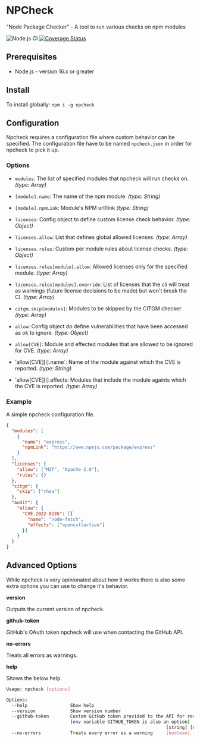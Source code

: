 # NPCheck

"Node Package Checker" - A tool to run various checks on npm modules

![Node.js CI](https://github.com/nodeshift/npcheck/workflows/Node.js%20CI/badge.svg)
[![Coverage Status](https://coveralls.io/repos/github/nodeshift/npcheck/badge.svg?branch=main)](https://coveralls.io/github/nodeshift/npcheck?branch=main)

## Prerequisites

- Node.js - version 16.x or greater

## Install

To install globally: `npm i -g npcheck`

## Configuration

Npcheck requires a configuration file where custom behavior can be specified. The configuration file have to be named `npcheck.json` in order for npcheck to pick it up.

### Options

- `modules`: The list of specified modules that npcheck will run checks on. _(type: Array)_

- `[module].name`: The name of the npm module. _(type: String)_

- `[module].npmLink`: Module's NPM url/link _(type: String)_

- `licenses`: Config object to define custom license check behavior. _(type: Object)_

- `licenses.allow`: List that defines global allowed licenses. _(type: Array)_

- `licenses.rules`: Custom per module rules about license checks. _(type: Object)_

- `licenses.rules[module].allow`: Allowed licenses only for the specified module. _(type: Array)_

- `licenses.rules[modules].override`: List of licenses that the cli will treat as warnings (future license decisions to be made) but won't break the CI. _(type: Array)_

- `citgm.skip[modules]`: Modules to be skipped by the CITGM checker _(type: Array)_

- `allow`: Config object do define vulnerabilities that have been accessed as ok to ignore. _(type: Object)_

- `allow[CVE]`: Module and effected modules that are allowed to be ignored for CVE. _(type: Array)_

- 'allow[CVE][i].name`: Name of the module against which the CVE is reported. _(type: String)_

- 'allow[CVE][i].effects: Modules that include the module againts which the CVE is reported. _(type: Array)_

### Example

A simple npcheck configuration file.

```json
{
  "modules": [
    {
      "name": "express",
      "npmLink": "https://www.npmjs.com/package/express"
    }
  ],
  "licenses": {
    "allow": ["MIT", "Apache-2.0"],
    "rules": {}
  },
  "citgm": {
    "skip": ["rhea"]
  },
  "audit": {
    "allow": {
      "CVE-2022-0235": [{
        "name": "node-fetch",
        "effects": ["opencollective"]
      }]
    }
  }
}
```

## Advanced Options

While npcheck is very opinionated about how it works there is also some extra options you can use to change it's behavior.

**version**

Outputs the current version of npcheck.

**github-token**

GitHub's OAuth token npcheck will use when contacting the GitHub API.

**no-errors**

Treats all errors as warnings.

**help**

Shows the below help.

```sh
Usage: npcheck [options]

Options:
  --help                Show help                                      [boolean]
  --version             Show version number                            [boolean]
  --github-token        Custom GitHub token provided to the API for resources
                        (env variable GITHUB_TOKEN is also an option)
                                                            [string] [default: null]
  --no-errors           Treats every error as a warning     [boolean] [default: false]
```
